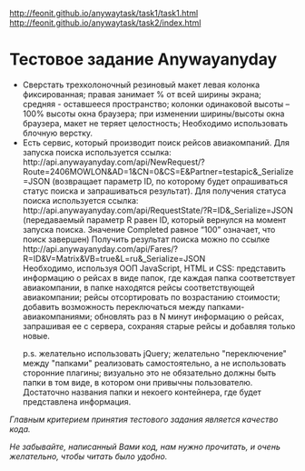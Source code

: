 http://feonit.github.io/anywaytask/task1/task1.html
http://feonit.github.io/anywaytask/task2/index.html

<h1>Тестовое задание Anywayanyday</h1>
<ul>
<li>
Сверстать трехколоночный резиновый макет
левая колонка фиксированная;
правая занимает % от всей ширины экрана;
средняя - оставшееся пространство;
колонки одинаковой высоты – 100% высоты окна браузера;
при изменении ширины/высоты окна браузера, макет не теряет целостность;
Необходимо использовать блочную верстку.
</li>
<li>
Есть сервис, который производит поиск рейсов авиакомпаний.
Для запуска поиска используется ссылка: http://api.anywayanyday.com/api/NewRequest/?Route=2406MOWLON&AD=1&CN=0&CS=E&Partner=testapic&_Serialize=JSON (возвращает параметр ID, по которому будет опрашиваться статус поиска и запрашиваться результат).
Для получения статуса поиска используется ссылка: http://api.anywayanyday.com/api/RequestState/?R=ID&_Serialize=JSON (передаваемый параметр R равен ID, который вернулся на момент запуска поиска. Значение Completed равное “100” означает, что поиск завершен)
Получить результат поиска можно по ссылке http://api.anywayanyday.com/api/Fares/?R=ID&V=Matrix&VB=true&L=ru&_Serialize=JSON
</li>
Необходимо, используя ООП JavaScript, HTML и CSS:
представить информацию о рейсах в виде папок, где каждая папка соответствует авиакомпании, в папке находятся рейсы соответствующей авиакомпании;
рейсы отсортировать по возрастанию стоимости;
добавить возможность переключаться между папками-авиакомпаниями;
обновлять раз в N минут информацию о рейсах, запрашивая ее с сервера, сохраняя старые рейсы и добавляя только новые.

p.s.
желательно использовать jQuery;
желательно "переключение" между "папками" реализовать самостоятельно, а не использовать сторонние плагины;
визуально это не обязательно должны быть папки в том виде, в котором они привычны пользователю. Достаточно названия папки и некоего контейнера, где будет представлена информация.
</ul>

<i>Главным критерием принятия тестового задания является качество кода.

Не забывайте, написанный Вами код, нам нужно прочитать, и очень желательно, чтобы читать было удобно.
</i>
